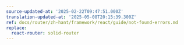 ```yaml
---
source-updated-at: '2025-02-22T09:47:51.000Z'
translation-updated-at: '2025-05-08T20:15:39.300Z'
ref: docs/router/zh-hant/framework/react/guide/not-found-errors.md
replace:
  react-router: solid-router
---
```

